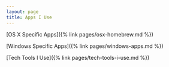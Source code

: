 ```yaml
---
layout: page
title: Apps I Use
---
```


[OS X Specific Apps]({% link pages/osx-homebrew.md %})

[Windows Specific Apps]({% link pages/windows-apps.md %})

[Tech Tools I Use]({% link pages/tech-tools-i-use.md %})
